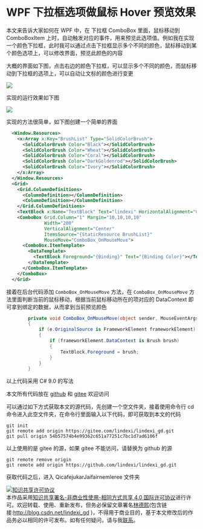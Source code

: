 
# WPF 下拉框选项做鼠标 Hover 预览效果

本文来告诉大家如何在 WPF 中，在 下拉框 ComboBox 里面，鼠标移动到 ComboBoxItem 上时，自动触发对应的事件，用来预览此选项值。例如我在实现一个颜色下拉框，此时我可以通过点击下拉框显示多个不同的颜色，鼠标移动到某个颜色选项上，可以修改界面，预览此颜色的内容

<!--more-->


<!-- CreateTime:2021/6/22 19:33:58 -->

<!-- 发布 -->

大概的界面如下图，点击右边的颜色下拉框，可以显示多个不同的颜色，而鼠标移动到下拉框的选项上，可以自动让文标的颜色进行变更

<!-- ![](image/WPF 下拉框选项做鼠标 Hover 预览效果/WPF 下拉框选项做鼠标 Hover 预览效果0.png) -->

![](https://i.loli.net/2021/06/22/yMp7xDbsN9aGdnq.jpg)

实现的运行效果如下图

<!-- ![](image/WPF 下拉框选项做鼠标 Hover 预览效果/WPF 下拉框选项做鼠标 Hover 预览效果1.gif) -->

![](https://i.loli.net/2021/06/22/YRmOnPi8vIehaAx.gif)

实现的方法很简单，如下图创建一个简单的界面

```xml
  <Window.Resources>
    <x:Array x:Key="BrushList" Type="SolidColorBrush">
      <SolidColorBrush Color="Black"></SolidColorBrush>
      <SolidColorBrush Color="Wheat"></SolidColorBrush>
      <SolidColorBrush Color="Coral"></SolidColorBrush>
      <SolidColorBrush Color="DarkGoldenrod"></SolidColorBrush>
      <SolidColorBrush Color="Ivory"></SolidColorBrush>
    </x:Array>
  </Window.Resources>
  <Grid>
    <Grid.ColumnDefinitions>
      <ColumnDefinition></ColumnDefinition>
      <ColumnDefinition></ColumnDefinition>
    </Grid.ColumnDefinitions>
    <TextBlock x:Name="TextBlock" Text="lindexi" HorizontalAlignment="Center" VerticalAlignment="Center"></TextBlock>
    <ComboBox Grid.Column="1" Margin="10,10,10,10"
              Width="200"
              VerticalAlignment="Center" 
              ItemsSource="{StaticResource BrushList}"
              MouseMove="ComboBox_OnMouseMove">
      <ComboBox.ItemTemplate>
        <DataTemplate>
          <TextBlock Foreground="{Binding}" Text="{Binding Color}"></TextBlock>
        </DataTemplate>
      </ComboBox.ItemTemplate>
    </ComboBox>
  </Grid>
```

接着在后台代码添加 `ComboBox_OnMouseMove` 方法，在 `ComboBox_OnMouseMove` 方法里面判断当前的鼠标移动，根据当前鼠标移动所在的项对应的 DataContext 即可拿到绑定的数据，从而拿到当前预览颜色

```csharp
        private void ComboBox_OnMouseMove(object sender, MouseEventArgs e)
        {
            if (e.OriginalSource is FrameworkElement frameworkElement)
            {
                if (frameworkElement.DataContext is Brush brush)
                {
                    TextBlock.Foreground = brush;
                }
            }
        }
```

以上代码采用 C# 9.0 的写法

本文所有代码放在 [github](https://github.com/lindexi/lindexi_gd/tree/54b57574b4e99362c651a77251c7bc1d7ad6106f/QicafejukarJaifairnemleree) 和 [gitee](https://gitee.com/lindexi/lindexi_gd/tree/54b57574b4e99362c651a77251c7bc1d7ad6106f/QicafejukarJaifairnemleree) 欢迎访问

可以通过如下方式获取本文的源代码，先创建一个空文件夹，接着使用命令行 cd 命令进入此空文件夹，在命令行里面输入以下代码，即可获取到本文的代码

```
git init
git remote add origin https://gitee.com/lindexi/lindexi_gd.git
git pull origin 54b57574b4e99362c651a77251c7bc1d7ad6106f
```

以上使用的是 gitee 的源，如果 gitee 不能访问，请替换为 github 的源

```
git remote remove origin
git remote add origin https://github.com/lindexi/lindexi_gd.git
```

获取代码之后，进入 QicafejukarJaifairnemleree 文件夹





<a rel="license" href="http://creativecommons.org/licenses/by-nc-sa/4.0/"><img alt="知识共享许可协议" style="border-width:0" src="https://licensebuttons.net/l/by-nc-sa/4.0/88x31.png" /></a><br />本作品采用<a rel="license" href="http://creativecommons.org/licenses/by-nc-sa/4.0/">知识共享署名-非商业性使用-相同方式共享 4.0 国际许可协议</a>进行许可。欢迎转载、使用、重新发布，但务必保留文章署名[林德熙](http://blog.csdn.net/lindexi_gd)(包含链接:http://blog.csdn.net/lindexi_gd )，不得用于商业目的，基于本文修改后的作品务必以相同的许可发布。如有任何疑问，请与我[联系](mailto:lindexi_gd@163.com)。